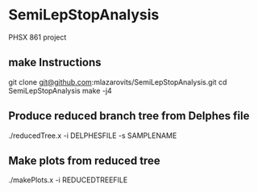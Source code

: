 # SemiLepStopAnalysis
PHSX 861 project

## make Instructions
git clone git@github.com:mlazarovits/SemiLepStopAnalysis.git
cd SemiLepStopAnalysis
make -j4

## Produce reduced branch tree from Delphes file
./reducedTree.x -i DELPHESFILE -s SAMPLENAME

## Make plots from reduced tree
./makePlots.x -i REDUCEDTREEFILE

